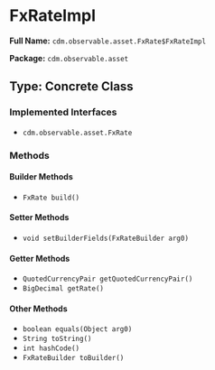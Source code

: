 # FxRateImpl

**Full Name:** `cdm.observable.asset.FxRate$FxRateImpl`

**Package:** `cdm.observable.asset`

## Type: Concrete Class

### Implemented Interfaces

- `cdm.observable.asset.FxRate`

### Methods

#### Builder Methods

- `FxRate build()`

#### Setter Methods

- `void setBuilderFields(FxRateBuilder arg0)`

#### Getter Methods

- `QuotedCurrencyPair getQuotedCurrencyPair()`
- `BigDecimal getRate()`

#### Other Methods

- `boolean equals(Object arg0)`
- `String toString()`
- `int hashCode()`
- `FxRateBuilder toBuilder()`

